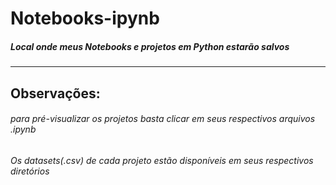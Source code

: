 # Notebooks-ipynb
##### Local onde meus Notebooks e projetos em Python estarão salvos
***
## Observações:
###### para pré-visualizar os projetos basta clicar em seus respectivos arquivos .ipynb
###### Os datasets(.csv) de cada projeto estão disponíveis em seus respectivos diretórios


